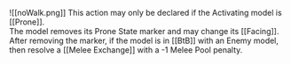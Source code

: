 ![[noWalk.png]]
This action may only be declared if the Activating model is [[Prone]].  
The model removes its Prone State marker and may change its [[Facing]].  
After removing the marker, if the model is in [[BtB]] with an Enemy model, then resolve a [[Melee Exchange]] with a -1 Melee Pool penalty.